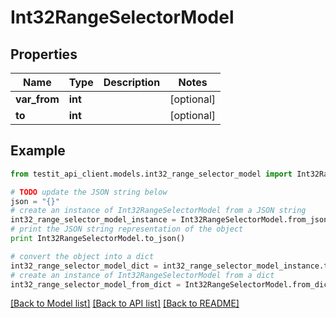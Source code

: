 # Int32RangeSelectorModel


## Properties
Name | Type | Description | Notes
------------ | ------------- | ------------- | -------------
**var_from** | **int** |  | [optional] 
**to** | **int** |  | [optional] 

## Example

```python
from testit_api_client.models.int32_range_selector_model import Int32RangeSelectorModel

# TODO update the JSON string below
json = "{}"
# create an instance of Int32RangeSelectorModel from a JSON string
int32_range_selector_model_instance = Int32RangeSelectorModel.from_json(json)
# print the JSON string representation of the object
print Int32RangeSelectorModel.to_json()

# convert the object into a dict
int32_range_selector_model_dict = int32_range_selector_model_instance.to_dict()
# create an instance of Int32RangeSelectorModel from a dict
int32_range_selector_model_from_dict = Int32RangeSelectorModel.from_dict(int32_range_selector_model_dict)
```
[[Back to Model list]](../README.md#documentation-for-models) [[Back to API list]](../README.md#documentation-for-api-endpoints) [[Back to README]](../README.md)


